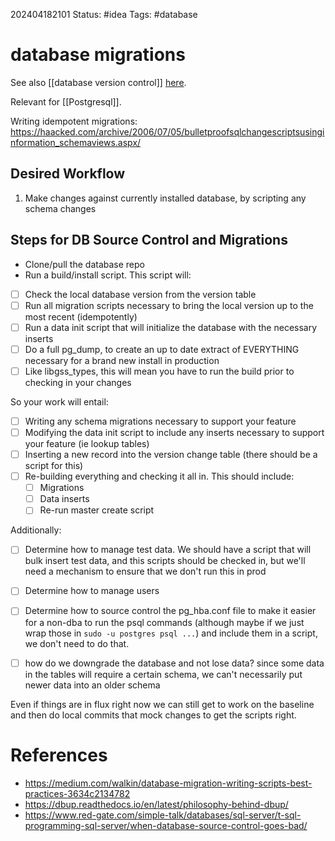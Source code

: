 202404182101
Status: #idea
Tags: #database 

# database migrations

See also [[database version control]] [here](https://blog.codinghorror.com/get-your-database-under-version-control/).

Relevant for [[Postgresql]].

Writing idempotent migrations: https://haacked.com/archive/2006/07/05/bulletproofsqlchangescriptsusinginformation_schemaviews.aspx/

## Desired Workflow
1. Make changes against currently installed database, by scripting any schema changes 
## Steps for DB Source Control and Migrations
- Clone/pull the database repo
- Run a build/install script. This script will:
- [ ] Check the local database version from the version table
- [ ] Run all migration scripts necessary to bring the local version up to the most recent (idempotently)
- [ ] Run a data init script that will initialize the database with the necessary inserts
- [ ] Do a full pg_dump, to create an up to date extract of EVERYTHING necessary for a brand new install in production
- [ ] Like libgss_types, this will mean you have to run the build prior to checking in your changes

So your work will entail:
- [ ] Writing any schema migrations necessary to support your feature
- [ ] Modifying the data init script to include any inserts necessary to support your feature (ie lookup tables)
- [ ] Inserting a new record into the version change table (there should be a script for this)
- [ ] Re-building everything and checking it all in. This should include:
	- [ ] Migrations
	- [ ] Data inserts
	- [ ] Re-run master create script

Additionally:
- [ ] Determine how to manage test data. We should have a script that will bulk insert test data, and this scripts should be checked in, but we'll need a mechanism to ensure that we don't run this in prod
- [ ] Determine how to manage users
- [ ] Determine how to source control the pg_hba.conf file to make it easier for a non-dba to run the psql commands (although maybe if we just wrap those in `sudo -u postgres psql ...`) and include them in a script, we don't need to do that.
- [ ] how do we downgrade the database and not lose data? since some data in the tables will require a certain schema, we can't necessarily put newer data into an older schema


Even if things are in flux right now we can still get to work on the baseline and then do local commits that mock changes to get the scripts right. 
# References
- https://medium.com/walkin/database-migration-writing-scripts-best-practices-3634c2134782
- https://dbup.readthedocs.io/en/latest/philosophy-behind-dbup/
- https://www.red-gate.com/simple-talk/databases/sql-server/t-sql-programming-sql-server/when-database-source-control-goes-bad/